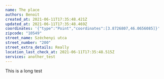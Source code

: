 ```yaml
---
name: The place
authors: Benoit
created_at: 2021-06-11T17:35:48.421Z
updated_at: 2021-06-11T17:35:48.469Z
coordinates: '{"type":"Point","coordinates":[3.8726807,46.0656085]}'
zipcode: "10549"
street_name: Széchenyi utca
street_number: "200"
street_extra_details: Really
location_last_check_at: 2021-06-11T17:35:48.515Z
services: another_test
---
```

This is a long test